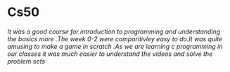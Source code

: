 # **Cs50**

*It was a good course for introduction to programming and understanding the basics more .The week 0-2 were comparitivley easy to do.It was quite amusing to make a game in scratch .As we are learning c programming in our classes it was much easier to understand the videos and solve the problem sets*
